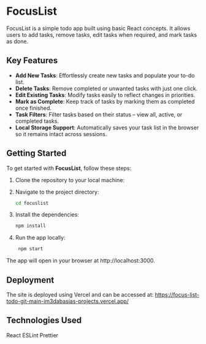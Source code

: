 # FocusList

FocusList is a simple todo app built using basic React concepts. It allows users to add tasks, remove tasks, edit tasks when required, and mark tasks as done.

## Key Features

- **Add New Tasks**: Effortlessly create new tasks and populate your to-do list.
- **Delete Tasks**: Remove completed or unwanted tasks with just one click.
- **Edit Existing Tasks**: Modify tasks easily to reflect changes in priorities.
- **Mark as Complete**: Keep track of tasks by marking them as completed once finished.
- **Task Filters**: Filter tasks based on their status – view all, active, or completed tasks.
- **Local Storage Support**: Automatically saves your task list in the browser so it remains intact across sessions.

## Getting Started

To get started with **FocusList**, follow these steps:

1. Clone the repository to your local machine:

2. Navigate to the project directory:

   ```bash
   cd focuslist
   ```

3. Install the dependencies:

   ```bash
   npm install
   ```

4. Run the app locally:

   ```bash
	npm start
	```

The app will open in your browser at http://localhost:3000.

## Deployment

The site is deployed using Vercel and can be accessed at: https://focus-list-todo-git-main-im3dabasias-projects.vercel.app/

## Technologies Used

React
ESLint
Prettier
